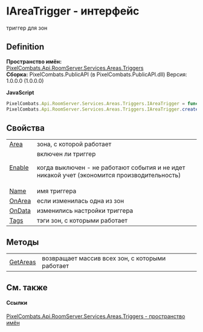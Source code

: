 # IAreaTrigger - интерфейс


триггер для зон



## Definition
**Пространство имён:** <a href="4f427198-2b1e-a053-5a6c-40f068fcb995">PixelCombats.Api.RoomServer.Services.Areas.Triggers</a>  
**Сборка:** PixelCombats.PublicAPI (в PixelCombats.PublicAPI.dll) Версия: 1.0.0.0 (1.0.0.0)

**JavaScript**
``` JavaScript
PixelCombats.Api.RoomServer.Services.Areas.Triggers.IAreaTrigger = function();
PixelCombats.Api.RoomServer.Services.Areas.Triggers.IAreaTrigger.createInterface('PixelCombats.Api.RoomServer.Services.Areas.Triggers.IAreaTrigger');
```



## Свойства
<table>
<tr>
<td><a href="010d756d-267f-3111-d3ef-a261bb689c9f">Area</a></td>
<td>зона, с которой работает</td></tr>
<tr>
<td><a href="44dd4949-957a-13df-6f3c-6af4cd86db95">Enable</a></td>
<td>включен ли триггер <p>когда выключен - не работают события и не идет никакой учет (экономится производительность)</p></td></tr>
<tr>
<td><a href="7b7fddcb-fd83-e854-1053-086171943009">Name</a></td>
<td>имя триггера</td></tr>
<tr>
<td><a href="7356f6c9-a84b-7c2b-470e-c6d3ca02a46c">OnArea</a></td>
<td>если изменилась одна из зон</td></tr>
<tr>
<td><a href="8d8e3957-2efa-093e-6778-d898813731e4">OnData</a></td>
<td>изменились настройки триггера</td></tr>
<tr>
<td><a href="15c079ae-f198-4f72-d273-adb7881d3ddb">Tags</a></td>
<td>тэги зон, с которыми работает</td></tr>
</table>

## Методы
<table>
<tr>
<td><a href="b263ec07-12ce-20f7-d4dc-ee4da0c7c0db">GetAreas</a></td>
<td>возвращает массив всех зон, с которыми работает</td></tr>
</table>

## См. также


#### Ссылки
<a href="4f427198-2b1e-a053-5a6c-40f068fcb995">PixelCombats.Api.RoomServer.Services.Areas.Triggers - пространство имён</a>  
